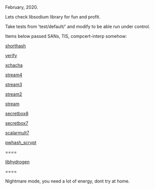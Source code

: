 February, 2020.

Lets check libsodium library for fun and profit.

Take tests from 'test/default/' and modify to be able run under control.

Items below passed SANs, TIS, compcert-interp somehow:

[shorthash](https://github.com/jedisct1/libsodium/blob/master/test/default/shorthash.c)

[verify](https://github.com/jedisct1/libsodium/blob/master/test/default/verify1.c)

[xchacha](https://github.com/jedisct1/libsodium/blob/master/test/default/xchacha20.c)

[stream4](https://github.com/jedisct1/libsodium/blob/master/test/default/stream4.c)

[stream3](https://github.com/jedisct1/libsodium/blob/master/test/default/stream3.c)

[stream2](https://github.com/jedisct1/libsodium/blob/master/test/default/stream2.c)

[stream](https://github.com/jedisct1/libsodium/blob/master/test/default/stream.c)

[secretbox8](https://github.com/jedisct1/libsodium/blob/master/test/default/secretbox8.c)

[secretbox7](https://github.com/jedisct1/libsodium/blob/master/test/default/secretbox7.c)

[scalarmult7](https://github.com/jedisct1/libsodium/blob/master/test/default/scalarmult7.c)

[pwhash_scrypt](https://github.com/jedisct1/libsodium/blob/master/test/default/pwhash_scrypt.c)

====

[libhydrogen](https://github.com/jedisct1/libhydrogen)

====

Nightmare mode, you need a lot of energy, dont try at home.
